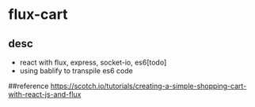 # flux-cart

## desc
- react with flux, express, socket-io, es6[todo]
- using bablify to transpile es6 code



##reference
https://scotch.io/tutorials/creating-a-simple-shopping-cart-with-react-js-and-flux

